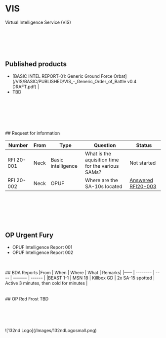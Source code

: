 # VIS
Virtual Intelligence Service (VIS)
<br>
<br>
<br>
<br>
<br>
<br>
## Published products
- [BASIC INTEL REPORT-01: Generic Ground Force Orbat](/VIS/BASIC/PUBLISHED/VIS_-_Generic_Order_of_Battle v0.4 DRAFT.pdf) |
- TBD

<br>
<br>
<br>
<br>
<br>
<br>
## Request for information

|Number | From | Type | Question | Status |
|---- | -------- | ---- | ------- | ------ |
|RFI 20-001 | Neck | Basic intelligence | What is the aquisition time for the various SAMs? | Not started |
|RFI 20-002 | Neck | OPUF | Where are the SA-10s located | [Answered RFI20-003](/VIS/OPUF/RFI/RFI20-002.html) |
<br>
<br>
<br>
<br>
<br>

## OP Urgent Fury
- OPUF Intelligence Report 001
- OPUF Intelligence Report 002 
<br>
<br>
## BDA Reports
|From | When | Where | What | Remarks|
|----      | -------- | ----       | -------          | ------                                   |
|BEAST 1-1 | MSN 18   | Killbox GD | 2x SA-15 spotted | Active 3 minutes, then cold for  minutes |
<br>
<br>
<br>
## OP Red Frost
TBD
<br>
<br>
<br>
<br>
<br>
<br>
![132nd Logo](/Images/132ndLogosmall.png)